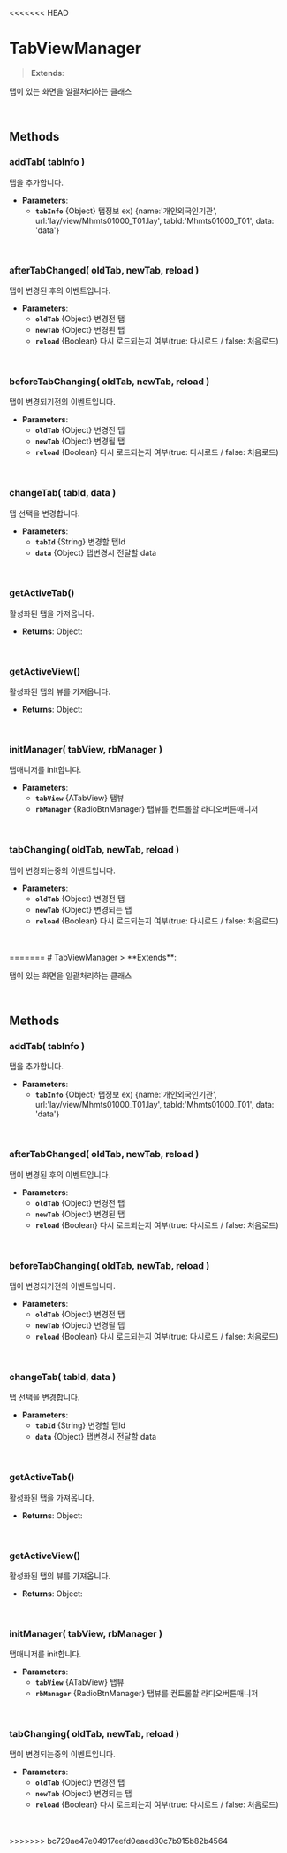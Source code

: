 <<<<<<< HEAD
# TabViewManager
> **Extends**: 

탭이 있는 화면을 일괄처리하는 클래스

<br/>

## Methods

### addTab( tabInfo )

탭을 추가합니다.

* **Parameters**: 
	* **`tabInfo`** {Object} 탭정보 ex) {name:'개인외국인기관', url:'lay/view/Mhmts01000_T01.lay', tabId:'Mhmts01000_T01', data: 'data'}

<br/>

### afterTabChanged( oldTab, newTab, reload )

탭이 변경된 후의 이벤트입니다.

* **Parameters**: 
	* **`oldTab`** {Object} 변경전 탭
	* **`newTab`** {Object} 변경된 탭
	* **`reload`** {Boolean} 다시 로드되는지 여부(true: 다시로드 / false: 처음로드)

<br/>

### beforeTabChanging( oldTab, newTab, reload )

탭이 변경되기전의 이벤트입니다.

* **Parameters**: 
	* **`oldTab`** {Object} 변경전 탭
	* **`newTab`** {Object} 변경될 탭
	* **`reload`** {Boolean} 다시 로드되는지 여부(true: 다시로드 / false: 처음로드)

<br/>

### changeTab( tabId, data )

탭 선택을 변경합니다.

* **Parameters**: 
	* **`tabId`** {String} 변경할 탭Id
	* **`data`** {Object} 탭변경시 전달할 data

<br/>

### getActiveTab()

활성화된 탭을 가져옵니다.

* **Returns**: Object:

<br/>

### getActiveView()

활성화된 탭의 뷰를 가져옵니다.

* **Returns**: Object:

<br/>

### initManager( tabView, rbManager )

탭매니저를 init합니다.

* **Parameters**: 
	* **`tabView`** {ATabView} 탭뷰
	* **`rbManager`** {RadioBtnManager} 탭뷰를 컨트롤할 라디오버튼매니저

<br/>

### tabChanging( oldTab, newTab, reload )

탭이 변경되는중의 이벤트입니다.

* **Parameters**: 
	* **`oldTab`** {Object} 변경전 탭
	* **`newTab`** {Object} 변경되는 탭
	* **`reload`** {Boolean} 다시 로드되는지 여부(true: 다시로드 / false: 처음로드)

<br/>
<br/>
=======
# TabViewManager
> **Extends**: 

탭이 있는 화면을 일괄처리하는 클래스

<br/>

## Methods

### addTab( tabInfo )

탭을 추가합니다.

* **Parameters**: 
	* **`tabInfo`** {Object} 탭정보 ex) {name:'개인외국인기관', url:'lay/view/Mhmts01000_T01.lay', tabId:'Mhmts01000_T01', data: 'data'}

<br/>

### afterTabChanged( oldTab, newTab, reload )

탭이 변경된 후의 이벤트입니다.

* **Parameters**: 
	* **`oldTab`** {Object} 변경전 탭
	* **`newTab`** {Object} 변경된 탭
	* **`reload`** {Boolean} 다시 로드되는지 여부(true: 다시로드 / false: 처음로드)

<br/>

### beforeTabChanging( oldTab, newTab, reload )

탭이 변경되기전의 이벤트입니다.

* **Parameters**: 
	* **`oldTab`** {Object} 변경전 탭
	* **`newTab`** {Object} 변경될 탭
	* **`reload`** {Boolean} 다시 로드되는지 여부(true: 다시로드 / false: 처음로드)

<br/>

### changeTab( tabId, data )

탭 선택을 변경합니다.

* **Parameters**: 
	* **`tabId`** {String} 변경할 탭Id
	* **`data`** {Object} 탭변경시 전달할 data

<br/>

### getActiveTab()

활성화된 탭을 가져옵니다.

* **Returns**: Object:

<br/>

### getActiveView()

활성화된 탭의 뷰를 가져옵니다.

* **Returns**: Object:

<br/>

### initManager( tabView, rbManager )

탭매니저를 init합니다.

* **Parameters**: 
	* **`tabView`** {ATabView} 탭뷰
	* **`rbManager`** {RadioBtnManager} 탭뷰를 컨트롤할 라디오버튼매니저

<br/>

### tabChanging( oldTab, newTab, reload )

탭이 변경되는중의 이벤트입니다.

* **Parameters**: 
	* **`oldTab`** {Object} 변경전 탭
	* **`newTab`** {Object} 변경되는 탭
	* **`reload`** {Boolean} 다시 로드되는지 여부(true: 다시로드 / false: 처음로드)

<br/>
<br/>
>>>>>>> bc729ae47e04917eefd0eaed80c7b915b82b4564
